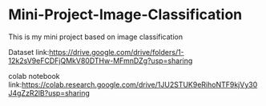 # Mini-Project-Image-Classification
This is my mini project based on image classification

Dataset link:https://drive.google.com/drive/folders/1-12k2sV9eFCDFjQMkV80DTHw-MFmnDZg?usp=sharing

colab notebook link:https://colab.research.google.com/drive/1JU2STUK9eRihoNTF9kjVy30J4gZzR2lB?usp=sharing
